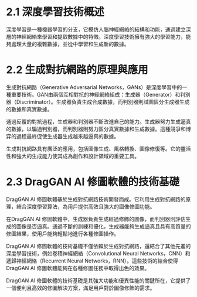 # 2.1 深度學習技術概述

深度學習是一種機器學習的分支，它模仿人腦神經網絡的結構和功能，通過建立深層的神經網絡來學習和提取數據中的特徵。深度學習技術擁有強大的學習能力，能夠處理大量的複雜數據，並從中學習和生成新的數據。

# 2.2 生成對抗網路的原理與應用

生成對抗網路（Generative Adversarial Networks，GANs）是深度學習中的一種重要技術。GAN由兩個互相對抗的神經網絡組成：生成器（Generator）和判別器（Discriminator）。生成器負責生成合成數據，而判別器則試圖區分生成器生成的數據和真實數據。

通過反覆的對抗過程，生成器和判別器不斷改進自己的能力。生成器努力生成逼真的數據，以騙過判別器，而判別器則努力區分真實數據和生成數據。這種競爭和博弈的過程最終促使生成器生成越來越逼真的數據。

生成對抗網路具有廣泛的應用，包括圖像生成、風格轉換、圖像修復等。它的靈活性和強大的生成能力使其成為創作和設計領域的重要工具。

# 2.3 DragGAN AI 修圖軟體的技術基礎

DragGAN AI 修圖軟體基於生成對抗網路技術開發而成。它利用生成對抗網路的原理，結合深度學習算法，為用戶提供高效且強大的圖像修圖功能。

在DragGAN AI 修圖軟體中，生成器負責生成經過修飾的圖像，而判別器則評估生成的圖像是否逼真。通過不斷的訓練和優化，生成器能夠生成逼真且具有高質量的修圖結果，使用戶能夠輕鬆地進行各種修圖操作。

DragGAN AI 修圖軟體的技術基礎不僅依賴於生成對抗網路，還結合了其他先進的深度學習技術，例如卷積神經網絡（Convolutional Neural Networks，CNN）和遞歸神經網絡（Recurrent Neural Networks，RNN）。這些技術的結合使得DragGAN AI 修圖軟體能夠在各種修圖任務中取得出色的效果。

DragGAN AI 修圖軟體的技術基礎是其強大功能和優異性能的關鍵所在，它提供了一個便利且高效的修圖解決方案，滿足用戶對於圖像修飾的需求。
